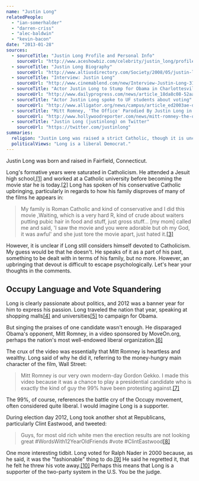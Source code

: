 ```yaml
---
name: "Justin Long"
relatedPeople:
  - "ian-somerhalder"
  - "darren-criss"
  - "alec-baldwin"
  - "kevin-bacon"
date: "2013-01-28"
sources:
  - sourceTitle: "Justin Long Profile and Personal Info"
    sourceUrl: "http://www.aceshowbiz.com/celebrity/justin_long/profile.html"
  - sourceTitle: "Justin Long Biography"
    sourceUrl: "http://www.altiusdirectory.com/Society/2008/05/justin-long-birthday-june-2nd-famous.html"
  - sourceTitle: "Interview: Justin Long"
    sourceUrl: "http://www.cinemablend.com/new/Interview-Justin-Long-3173.html"
  - sourceTitle: "Actor Justin Long to Stump for Obama in Charlottesville"
    sourceUrl: "http://www.dailyprogress.com/news/article_18da8c08-52aa-5683-ad1a-fcd310eca2ae.html"
  - sourceTitle: "Actor Justin Long spoke to UF students about voting"
    sourceUrl: "http://www.alligator.org/news/campus/article_ed2003ae-dc5d-11e1-900c-0019bb2963f4.html"
  - sourceTitle: "Mitt Romney, 'The Office' Parodied By Justin Long in Political Ad"
    sourceUrl: "http://www.hollywoodreporter.com/news/mitt-romney-the-office-justin-long-political-parody-285159"
  - sourceTitle: "Justin Long (justinlong) on Twitter"
    sourceUrl: "https://twitter.com/justinlong"
summaries:
  religion: "Justin Long was raised a strict Catholic, though it is unclear if he still practices today."
  politicalViews: "Long is a liberal Democrat."
---
```


Justin Long was born and raised in Fairfield, Connecticut.

Long's formative years were saturated in Catholicism. He attended a Jesuit high school,<a class="source-citation" href="#http%3A%2F%2Fwww.aceshowbiz.com%2Fcelebrity%2Fjustin_long%2Fprofile.html" title="Justin Long Profile and Personal Info">[1]</a> and worked at a Catholic university before becoming the movie star he is today.<a class="source-citation" href="#http%3A%2F%2Fwww.altiusdirectory.com%2FSociety%2F2008%2F05%2Fjustin-long-birthday-june-2nd-famous.html" title="Justin Long Biography">[2]</a> Long has spoken of his conservative Catholic upbringing, particularly in regards to how his family disproves of many of the films he appears in:

>My family is Roman Catholic and kind of conservative and I did this movie ,Waiting, which is a very hard R, kind of crude about waiters putting pubic hair in food and stuff, just gross stuff… [my mom] called me and said, 'I saw the movie and you were adorable but oh my God, it was awful' and she just tore the movie apart, just hated it.<a class="source-citation" href="#http%3A%2F%2Fwww.cinemablend.com%2Fnew%2FInterview-Justin-Long-3173.html" title="Interview: Justin Long">[3]</a>

However, it is unclear if Long still considers himself devoted to Catholicism. My guess would be that he doesn't. He speaks of it as a part of his past, something to be dealt with in terms of his family, but no more. However, an upbringing that devout is difficult to escape psychologically. Let's hear your thoughts in the comments.


## Occupy Language and Vote Squandering

Long is clearly passionate about politics, and 2012 was a banner year for him to express his passion. Long traveled the nation that year, speaking at shopping malls<a class="source-citation" href="#http%3A%2F%2Fwww.dailyprogress.com%2Fnews%2Farticle_18da8c08-52aa-5683-ad1a-fcd310eca2ae.html" title="Actor Justin Long to Stump for Obama in Charlottesville">[4]</a> and universities<a class="source-citation" href="#http%3A%2F%2Fwww.alligator.org%2Fnews%2Fcampus%2Farticle_ed2003ae-dc5d-11e1-900c-0019bb2963f4.html" title="Actor Justin Long spoke to UF students about voting">[5]</a> to campaign for Obama.

But singing the praises of one candidate wasn't enough. He disparaged Obama's opponent, Mitt Romney, in a video sponsored by MoveOn.org, perhaps the nation's most well-endowed liberal organization.<a class="source-citation" href="#http%3A%2F%2Fwww.hollywoodreporter.com%2Fnews%2Fmitt-romney-the-office-justin-long-political-parody-285159" title="Mitt Romney, &apos;The Office&apos; Parodied By Justin Long in Political Ad">[6]</a>

The crux of the video was essentially that Mitt Romney is heartless and wealthy. Long said of why he did it, referring to the money-hungry main character of the film, Wall Street:

>Mitt Romney is our very own modern-day Gordon Gekko. I made this video because it was a chance to play a presidential candidate who is exactly the kind of guy the 99% have been protesting against.<a class="source-citation" href="#http%3A%2F%2Fwww.hollywoodreporter.com%2Fnews%2Fmitt-romney-the-office-justin-long-political-parody-285159" title="Mitt Romney, &apos;The Office&apos; Parodied By Justin Long in Political Ad">[7]</a>

The 99%, of course, references the battle cry of the Occupy movement, often considered quite liberal. I would imagine Long is a supporter.

During election day 2012, Long took another shot at Republicans, particularly Clint Eastwood, and tweeted:

>Guys, for most old rich white men the erection results are not looking great #WordsWith12YearOldFriends #vote #ClintEastwood<a class="source-citation" href="#https%3A%2F%2Ftwitter.com%2Fjustinlong" title="Justin Long (justinlong) on Twitter">[8]</a>

One more interesting tidbit. Long voted for Ralph Nader in 2000 because, as he said, it was the "fashionable" thing to do.<a class="source-citation" href="#http%3A%2F%2Fwww.alligator.org%2Fnews%2Fcampus%2Farticle_ed2003ae-dc5d-11e1-900c-0019bb2963f4.html" title="Actor Justin Long spoke to UF students about voting">[9]</a> He said he regretted it, that he felt he threw his vote away.<a class="source-citation" href="#http%3A%2F%2Fwww.alligator.org%2Fnews%2Fcampus%2Farticle_ed2003ae-dc5d-11e1-900c-0019bb2963f4.html" title="Actor Justin Long spoke to UF students about voting">[10]</a> Perhaps this means that Long is a supporter of the two-party system in the U.S. You be the judge.